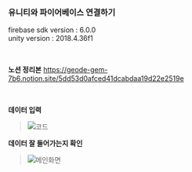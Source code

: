 ### 유니티와 파이어베이스 연결하기
firebase sdk version : 6.0.0 <br>
unity version : 2018.4.36f1 <br>

<br>

<strong>노션 정리본</strong>
https://geode-gem-7b6.notion.site/5dd53d0afced41dcabdaa19d22e2519e

<br>

<strong>데이터 입력</strong>
> ![코드](https://geode-gem-7b6.notion.site/image/https%3A%2F%2Fs3-us-west-2.amazonaws.com%2Fsecure.notion-static.com%2Fcf4d7b72-3245-4509-8eb8-43db975d4633%2FUntitled.png?table=block&id=9e1610b8-2a0e-4d12-83a4-305fe7e78ad6&spaceId=e92763c1-d739-496d-9b03-1671bf3014eb&width=740&userId=&cache=v2)

<strong>데이터 잘 들어가는지 확인</strong>
> ![메인화면](https://geode-gem-7b6.notion.site/image/https%3A%2F%2Fs3-us-west-2.amazonaws.com%2Fsecure.notion-static.com%2F78c3b5d1-9d00-42eb-8a4d-2072770916d9%2FUntitled.png?table=block&id=e4a17fc9-30d5-42b7-a744-1cf9afb79570&spaceId=e92763c1-d739-496d-9b03-1671bf3014eb&width=1000&userId=&cache=v2)
